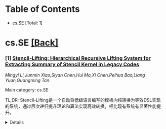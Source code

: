 <div id=toc></div>

# Table of Contents

- [cs.SE](#cs.SE) [Total: 1]


<div id='cs.SE'></div>

# cs.SE [[Back]](#toc)

### [1] [Stencil-Lifting: Hierarchical Recursive Lifting System for Extracting Summary of Stencil Kernel in Legacy Codes](https://arxiv.org/abs/2509.10236)
*Mingyi Li,Junmin Xiao,Siyan Chen,Hui Ma,Xi Chen,Peihua Bao,Liang Yuan,Guangming Tan*

Main category: cs.SE

TL;DR: Stencil-Lifting是一个自动将低级语言编写的模板内核转换为等效DSL实现的系统，通过层次递归提升理论和算法实现高效转换，相比现有系统有显著性能提升。


<details>
  <summary>Details</summary>
Motivation: 现有验证提升系统在处理模板内核时存在效率瓶颈，需要开发更高效的方法来将遗留代码中的低级模板内核转换为现代DSL实现。

Method: 提出层次递归提升理论，使用不变子图表示模板内核，通过基于谓词的摘要编码计算语义；开发层次递归提升算法，通过收敛递归过程保证终止性。

Result: 在两个不同测试套件的多样化模板基准和四个实际应用上评估，相比最先进的STNG和Dexter系统分别实现31.62倍和5.8倍的加速，同时保持完全语义等价。

Conclusion: Stencil-Lifting显著提高了低级模板内核到DSL实现的转换效率，有效弥合了传统优化技术与现代DSL范式之间的差距。

Abstract: We introduce Stencil-Lifting, a novel system for automatically converting
stencil kernels written in low-level languages in legacy code into semantically
equivalent Domain-Specific Language (DSL) implementations. Targeting the
efficiency bottlenecks of existing verified lifting systems, Stencil-Lifting
achieves scalable stencil kernel abstraction through two key innovations.
First, we propose a hierarchical recursive lifting theory that represents
stencil kernels, structured as nested loops, using invariant subgraphs, which
are customized data dependency graphs that capture loop-carried computation and
structural invariants. Each vertex in the invariant subgraph is associated with
a predicate-based summary, encoding its computational semantics. By enforcing
self-consistency across these summaries, Stencil-Lifting ensures the derivation
of correct loop invariants and postconditions for nested loops, eliminating the
need for external verification. Second, we develop a hierarchical recursive
lifting algorithm that guarantees termination through a convergent recursive
process, avoiding the inefficiencies of search-based synthesis. The algorithm
efficiently derives the valid summaries of stencil kernels, and its
completeness is formally proven. We evaluate Stencil-Lifting on diverse stencil
benchmarks from two different suites and on four real-world applications.
Experimental results demonstrate that Stencil-Lifting achieves 31.62$\times$
and 5.8$\times$ speedups compared to the state-of-the-art verified lifting
systems STNG and Dexter, respectively, while maintaining full semantic
equivalence. Our work significantly enhances the translation efficiency of
low-level stencil kernels to DSL implementations, effectively bridging the gap
between legacy optimization techniques and modern DSL-based paradigms.

</details>
